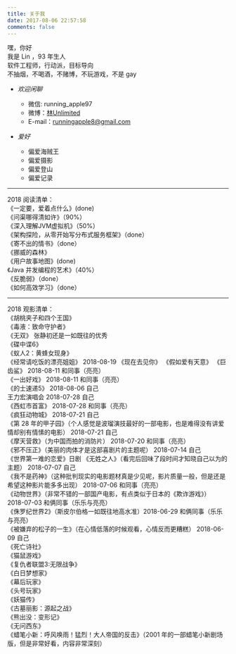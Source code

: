 ```yaml
---
title: 关于我
date: 2017-08-06 22:57:58
comments: false
---
```

嘿，你好  
我是 Lin ，93 年生人  
软件工程师，行动派，目标导向  
不抽烟，不喝酒，不赌博，不玩游戏，不是 gay  


* *欢迎闲聊*
    * 微信: running_apple97
    * 微博：[林Unlimited](https://weibo.com/u/2903543080?refer_flag=1001030102_&is_all=1)  
    * E-mail：runningapple8@gmail.com


* *爱好*
    * 偏爱海贼王  
    * 偏爱摄影    
    * 偏爱登山  
    * 偏爱记录  

--- 

2018 阅读清单：  
《一定要，爱着点什么》(done)  
《问渠哪得清如许》（90%）  
《深入理解JVM虚拟机》（50%）  
《架构探险，从零开始写分布式服务框架》（done）  
《寄不出的情书》（done）  
《挪威的森林》  
《用户故事地图》(done)  
《Java 并发编程的艺术》（40%）  
《反脆弱》（done）  
《如何高效学习》（done）  

---

2018 观影清单：  
《胡桃夹子和四个王国》  
《毒液：致命守护者》  
《无双》 张静初还是一如既往的优秀  
《碟中谍6》  
《蚁人2：黄蜂女现身》  
《经常请吃饭的漂亮姐姐》 2018-08-19
《现在去见你》
《假如爱有天意》 
《巨齿鲨》 2018-08-11 和同事（亮亮）  
《一出好戏》 2018-08-11 和同事（亮亮）  
《的士速递5》 2018-08-06 自己  
王力宏演唱会 2018-07-28 自己  
《西虹市首富》 2018-07-28 和同事（亮亮）  
《疯狂动物城》 2018-07-21 自己  
《第 28 年的甲子园》（个人感觉是波瑠演技最好的一部电影，也是难得没有讲爱情却别有情愫的电影） 2018-07-21 自己  
《摩天营救》（为中国而拍的消防片） 2018-07-20 和同事（亮亮）  
《邪不压正》（美丽的肉体才是这部喜剧片的主题呢） 2018-07-14 自己  
《世界第一难的恋爱》日剧
《无姓之人》（看完后回味了段时间才知晓自己以为的主题） 2018-07-07 自己  
《我不是药神》（这种批判现实的电影题材真是少见呢，影片质量一般，但是还是希望这种影片能多多出现） 2018-07-06 和同事（亮亮）  
《动物世界》（非常不错的一部国产电影，有点类似于日本的《欺诈游戏》） 2018-07-03 和俩同事（乐乐与亮亮）  
《侏罗纪世界2》（斯皮尔伯格一如既往地高水准）2018-06-29 和俩同事（乐乐与亮亮）  
《被嫌弃的松子的一生》（在心情低落的时候观看，心情反而更糟糕） 2018-06-09 自己  
《死亡诗社》  
《猫鼠游戏》  
《复仇者联盟3:无限战争》  
《白日梦想家》  
《幕后玩家》  
《头号玩家》  
《妖猫传》  
《古墓丽影：源起之战》  
《熊出没：变形记》  
《无问西东》  
《蜡笔小新：呼风唤雨！猛烈！大人帝国的反击》（2001 年的一部蜡笔小新剧场版，但是非常好看，内容非常深刻）  
